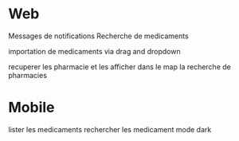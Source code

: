 # Web
Messages de notifications
Recherche de medicaments


importation de medicaments via drag and dropdown

recuperer les pharmacie et les afficher dans le map
la recherche de pharmacies

# Mobile
lister les medicaments
rechercher les medicament
mode dark
